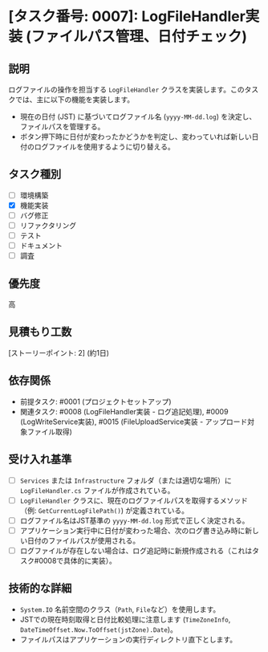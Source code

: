 # [タスク番号: 0007]: LogFileHandler実装 (ファイルパス管理、日付チェック)

## 説明

ログファイルの操作を担当する `LogFileHandler` クラスを実装します。このタスクでは、主に以下の機能を実装します。

- 現在の日付 (JST) に基づいてログファイル名 (`yyyy-MM-dd.log`) を決定し、ファイルパスを管理する。
- ボタン押下時に日付が変わったかどうかを判定し、変わっていれば新しい日付のログファイルを使用するように切り替える。

## タスク種別

- [ ] 環境構築
- [x] 機能実装
- [ ] バグ修正
- [ ] リファクタリング
- [ ] テスト
- [ ] ドキュメント
- [ ] 調査

## 優先度

高

## 見積もり工数

[ストーリーポイント: 2] (約1日)

## 依存関係

- 前提タスク: #0001 (プロジェクトセットアップ)
- 関連タスク: #0008 (LogFileHandler実装 - ログ追記処理), #0009 (LogWriteService実装), #0015 (FileUploadService実装 - アップロード対象ファイル取得)

## 受け入れ基準

- [ ] `Services` または `Infrastructure` フォルダ（または適切な場所）に `LogFileHandler.cs` ファイルが作成されている。
- [ ] `LogFileHandler` クラスに、現在のログファイルパスを取得するメソッド（例: `GetCurrentLogFilePath()`) が定義されている。
- [ ] ログファイル名はJST基準の `yyyy-MM-dd.log` 形式で正しく決定される。
- [ ] アプリケーション実行中に日付が変わった場合、次のログ書き込み時に新しい日付のファイルパスが使用される。
- [ ] ログファイルが存在しない場合は、ログ追記時に新規作成される（これはタスク#0008で具体的に実装）。

## 技術的な詳細

- `System.IO` 名前空間のクラス（`Path`, `File`など）を使用します。
- JSTでの現在時刻取得と日付比較処理に注意します (`TimeZoneInfo`, `DateTimeOffset.Now.ToOffset(jstZone).Date`)。
- ファイルパスはアプリケーションの実行ディレクトリ直下とします。
